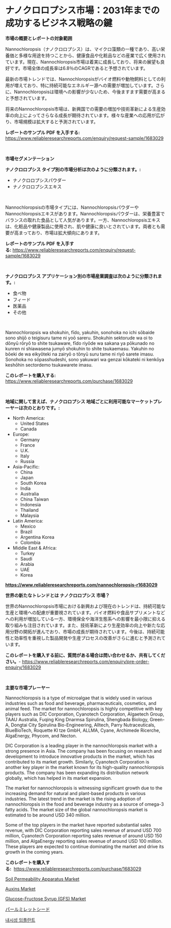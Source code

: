 <p><h1>ナノクロロプシス市場：2031年までの成功するビジネス戦略の鍵</h1></p><p><strong>市場の概要とレポートの対象範囲</strong></p>
<p><p>Nannochloropsis（ナノクロロプシス）は、マイクロ藻類の一種であり、高い栄養価と多様な用途を持つことから、健康食品や化粧品などの産業で広く使用されています。現在、Nannochloropsis市場は着実に成長しており、将来の展望も良好です。市場全体の成長率は6.8％のCAGRであると予想されています。</p><p>最新の市場トレンドでは、Nannochloropsisがバイオ燃料や動物飼料としての利用が増えており、特に持続可能なエネルギー源への需要が増加しています。さらに、Nannochloropsisは環境への影響が少ないため、今後ますます需要が高まると予想されています。</p><p>将来のNannochloropsis市場は、新興国での需要の増加や技術革新による生産効率の向上によってさらなる成長が期待されています。様々な産業への応用が広がり、市場規模は拡大すると予測されています。</p></p>
<p><strong>レポートのサンプル PDF を入手する:</strong> <a href="https://www.reliableresearchreports.com/enquiry/request-sample/1683029">https://www.reliableresearchreports.com/enquiry/request-sample/1683029</a></p>
<p>&nbsp;</p>
<p><strong>市場セグメンテーション</strong></p>
<p><strong>ナノクロロプシス タイプ別の市場分析は次のように分類されます。:</strong></p>
<p><ul><li>ナノクロロプシスパウダー</li><li>ナノクロロプシスエキス</li></ul></p>
<p>&nbsp;</p>
<p><p>Nannochloropsisの市場タイプには、NannochloropsisパウダーやNannochloropsisエキスがあります。Nannochloropsisパウダーは、栄養豊富でバランスの取れた食品として人気があります。一方、Nannochloropsisエキスは、化粧品や健康製品に使用され、肌や健康に良いとされています。両者とも需要が高まっており、市場は拡大傾向にあります。</p></p>
<p><strong>レポートのサンプル PDF を入手する:</strong>&nbsp;<a href="https://www.reliableresearchreports.com/enquiry/request-sample/1683029">https://www.reliableresearchreports.com/enquiry/request-sample/1683029</a></p>
<p>&nbsp;</p>
<p><strong> ナノクロロプシス アプリケーション別の市場産業調査は次のように分類されます。:</strong></p>
<p><ul><li>食べ物</li><li>フィード</li><li>医薬品</li><li>その他</li></ul></p>
<p>&nbsp;</p>
<p><p>Nannochloropsis wa shokuhin, fīdo, yakuhin, sonohoka no ichi sōbaide sono shijō o teigisuru tame ni yoō sareru. Shokuhin sektorude wa oi to dōnyū rōryō to shite tsukaware, fīdo riyōde wa sakana ya pōkunado no kunren ni shiawasena jumyō shokuhin to shite tsukaemasu. Yakuhin no bōeki de wa eikyōteki na zairyō o tōnyū suru tame ni riyō sarete imasu. Sonohoka no sōpasshudeshi, sono yakuwari wa genzai kōkateki ni kenkōya keshōhin sectordemo tsukawarete imasu.</p></p>
<p><strong>このレポートを購入する:</strong>&nbsp; <a href="https://www.reliableresearchreports.com/purchase/1683029">https://www.reliableresearchreports.com/purchase/1683029</a></p>
<p>&nbsp;</p>
<p><strong>地域に関して言えば、ナノクロロプシス 地域ごとに利用可能なマーケットプレーヤーは次のとおりです。:</strong></p>
<p><ul>
    <li>
        North America:
        <ul>
            <li>United States</li>
            <li>Canada</li>
        </ul>
    </li>
    <li>
        Europe:
        <ul>
            <li>Germany</li>
            <li>France</li>
            <li>U.K.</li>
            <li>Italy</li>
            <li>Russia</li>
        </ul>
    </li>
    <li>
        Asia-Pacific:
        <ul>
            <li>China</li>
            <li>Japan</li>
            <li>South Korea</li>
            <li>India</li>
            <li>Australia</li>
            <li>China Taiwan</li>
            <li>Indonesia</li>
            <li>Thailand</li>
            <li>Malaysia</li>
        </ul>
    </li>
    <li>
        Latin America:
        <ul>
            <li>Mexico</li>
            <li>Brazil</li>
            <li>Argentina Korea</li>
            <li>Colombia</li>
        </ul>
    </li>
    <li>
        Middle East & Africa:
        <ul>
            <li>Turkey</li>
            <li>Saudi</li>
            <li>Arabia</li>
            <li>UAE</li>
            <li>Korea</li>
        </ul>
    </li>
    </ul></p>
<p><strong><a href="https://www.reliableresearchreports.com/nannochloropsis-r1683029">https://www.reliableresearchreports.com/nannochloropsis-r1683029</a></strong>&nbsp;</p>
<p><strong>世界の新たなトレンドとは ナノクロロプシス 市場？</strong></p>
<p><p>世界のNannochloropsis市場における新興および現在のトレンドは、持続可能な生産と環境への配慮が重要視されています。バイオ燃料や食品サプリメントなどへの利用が増加している一方、環境保全や海洋生態系への影響を最小限に抑える取り組みも注目されています。また、技術革新により生産効率の向上や新たな応用分野の開拓が進んでおり、市場の成長が期待されています。今後は、持続可能性と効率性を重視した製品開発や生産プロセスの改善がさらに進むと予測されています。</p></p>
<p><strong>このレポートを購入する前に、質問がある場合は問い合わせるか、共有してください。</strong>- <a href="https://www.reliableresearchreports.com/enquiry/pre-order-enquiry/1683029">https://www.reliableresearchreports.com/enquiry/pre-order-enquiry/1683029</a></p>
<p>&nbsp;</p>
<p><strong>主要な市場プレーヤー</strong></p>
<p><p>Nannochloropsis is a type of microalgae that is widely used in various industries such as food and beverage, pharmaceuticals, cosmetics, and animal feed. The market for nannochloropsis is highly competitive with key players such as DIC Corporation, Cyanotech Corporation, Algaetech Group, TAAU Australia, Fuqing King Dnarmsa Spirulina, Shengbada Biology, Green-A, Dongtai City Spirulina Bio-Engineering, Alltech, Parry Nutraceuticals, BlueBioTech, Roquette Kl tze GmbH, ALLMA, Cyane, Archimede Ricerche, AlgaEnergy, Phycom, and Necton.</p><p>DIC Corporation is a leading player in the nannochloropsis market with a strong presence in Asia. The company has been focusing on research and development to introduce innovative products in the market, which has contributed to its market growth. Similarly, Cyanotech Corporation is another key player in the market known for its high-quality nannochloropsis products. The company has been expanding its distribution network globally, which has helped in its market expansion.</p><p>The market for nannochloropsis is witnessing significant growth due to the increasing demand for natural and plant-based products in various industries. The latest trend in the market is the rising adoption of nannochloropsis in the food and beverage industry as a source of omega-3 fatty acids. The market size of the global nannochloropsis market is estimated to be around USD 340 million.</p><p>Some of the top players in the market have reported substantial sales revenue, with DIC Corporation reporting sales revenue of around USD 700 million, Cyanotech Corporation reporting sales revenue of around USD 150 million, and AlgaEnergy reporting sales revenue of around USD 100 million. These players are expected to continue dominating the market and drive its growth in the coming years.</p></p>
<p><strong>このレポートを購入する:</strong>&nbsp;&nbsp;<a href="https://www.reliableresearchreports.com/purchase/1683029">https://www.reliableresearchreports.com/purchase/1683029</a></p>
<p><p><a href="https://github.com/luckyshygirl/Market-Research-Report-List-4/blob/main/soil-permeability-apparatus-market.md">Soil Permeability Apparatus Market</a></p><p><a href="https://issuu.com/reportprime-2/docs/auxins-market-size-2030.pptx">Auxins Market</a></p><p><a href="https://www.linkedin.com/pulse/global-glucose-fructose-syrup-gfs-market-types-applications-lkkue?trackingId=byAH5xwKW436OsrA5ulP%2FQ%3D%3D">Glucose-Fructose Syrup (GFS) Market</a></p><p><a href="https://medium.com/@demarcuskuhlman/%E3%83%91%E3%83%BC%E3%83%AB%E3%83%9F%E3%83%AC%E3%83%83%E3%83%88%E3%81%AE%E7%A8%AE%E5%B8%82%E5%A0%B4%E8%AA%BF%E6%9F%BB%E3%83%AC%E3%83%9D%E3%83%BC%E3%83%88-%E3%81%9D%E3%81%AE%E6%AD%B4%E5%8F%B2%E3%81%A82031%E5%B9%B4%E3%81%BE%E3%81%A7%E3%81%AE%E4%BA%88%E6%B8%AC-a9ba2461ba62">パールミレットシード</a></p><p><a href="https://github.com/KellyLyncyh543964/Market-Research-Report-List-1/blob/main/616412227669.md">내시성 임플란트</a></p></p>